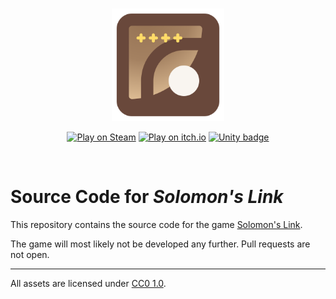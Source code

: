 <br/>
<p align="center">
  <img width="180" alt="Foundations logo" src="./.docs/assets/logo.svg">
</p>
<p align="center">
    <a href="https://store.steampowered.com/app/2570450"><img src="https://img.shields.io/badge/Play%20on-Steam-1A9FFF.svg?style=flat&logo=steam" alt="Play on Steam"></a>
    <a href="https://aarthificial.itch.io/solomons-link"><img src="https://img.shields.io/badge/Play%20on-itch.io-FF2449.svg?style=flat&logo=itch.io" alt="Play on itch.io"></a>
    <a href="https://unity3d.com"><img src="https://img.shields.io/badge/Made%20with-Unity-2196F3.svg?style=flat&logo=unity" alt="Unity badge"></a>
</p>
<br/>

# Source Code for *Solomon's Link*

This repository contains the source code for the game [Solomon's Link](https://store.steampowered.com/app/2570450).

The game will most likely not be developed any further.
Pull requests are not open.

---

All assets are licensed under [CC0 1.0](https://creativecommons.org/publicdomain/zero/1.0/).
